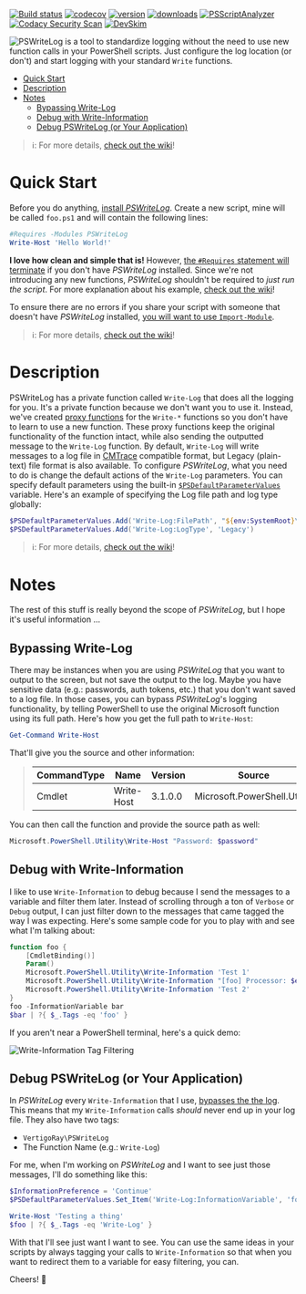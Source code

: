[![Build status](https://ci.appveyor.com/api/projects/status/vxp2bf5b6t6t774y/branch/master?svg=true)](https://ci.appveyor.com/project/VertigoRay/pswritelog)
[![codecov](https://codecov.io/gh/VertigoRay/PSWriteLog/branch/master/graph/badge.svg)](https://codecov.io/gh/VertigoRay/PSWriteLog)
[![version](https://img.shields.io/powershellgallery/v/PSWriteLog.svg)](https://www.powershellgallery.com/packages/PSWriteLog)
[![downloads](https://img.shields.io/powershellgallery/dt/PSWriteLog.svg?label=downloads)](https://www.powershellgallery.com/stats/packages/PSWriteLog?groupby=Version)
[![PSScriptAnalyzer](https://github.com/VertigoRay/PSWriteLog/actions/workflows/powershell.yml/badge.svg)](https://github.com/VertigoRay/PSWriteLog/actions/workflows/powershell.yml)
[![Codacy Security Scan](https://github.com/VertigoRay/PSWriteLog/actions/workflows/codacy.yml/badge.svg)](https://github.com/VertigoRay/PSWriteLog/actions/workflows/codacy.yml)
[![DevSkim](https://github.com/VertigoRay/PSWriteLog/actions/workflows/devskim.yml/badge.svg)](https://github.com/VertigoRay/PSWriteLog/actions/workflows/devskim.yml)

![PSWriteLog](https://tinyurl.com/59jee5tf) is a tool to standardize logging without the need to use new function calls in your PowerShell scripts.
Just configure the log location (or don't) and start logging with your standard `Write` functions.

- [Quick Start](#quick-start)
- [Description](#description)
- [Notes](#notes)
  - [Bypassing Write-Log](#bypassing-write-log)
  - [Debug with Write-Information](#debug-with-write-information)
  - [Debug PSWriteLog (or Your Application)](#debug-pswritelog-or-your-application)

> ℹ: For more details, [check out the wiki](/VertigoRay/PSWriteLog/wiki)!

# Quick Start

Before you do anything, [install *PSWriteLog*](https://www.powershellgallery.com/packages/PSWriteLog).
Create a new script, mine will be called `foo.ps1` and will contain the following lines:

```powershell
#Requires -Modules PSWriteLog
Write-Host 'Hello World!'
```

**I love how clean and simple that is!**
However, [the `#Requires` statement will terminate](https://learn.microsoft.com/en-us/powershell/module/microsoft.powershell.core/about/about_requires?view=powershell-5.1#-modules-module-name--hashtable) if you don't have *PSWriteLog* installed.
Since we're not introducing any new functions, *PSWriteLog* shouldn't be required to *just run the script*.
For more explanation about his example, [check out the wiki](/VertigoRay/PSWriteLog/wiki/Examples#quick-start-with-requires)!

To ensure there are no errors if you share your script with someone that doesn't have *PSWriteLog* installed, [you will want to use `Import-Module`](/VertigoRay/PSWriteLog/wiki/Examples#quick-start-w-import-module).

> ℹ: For more details, [check out the wiki](/VertigoRay/PSWriteLog/wiki)!

# Description

PSWriteLog has a private function called `Write-Log` that does all the logging for you.
It's a private function because we don't want you to use it.
Instead, we've created [proxy functions](https://learn.microsoft.com/en-us/dotnet/api/system.management.automation.proxycommand?view=powershellsdk-1.1.0) for the `Write-*` functions so you don't have to learn to use a new function.
These proxy functions keep the original functionality of the function intact, while also sending the outputted message to the `Write-Log` function.
By default, `Write-Log` will write messages to a log file in [CMTrace](https://learn.microsoft.com/en-us/mem/configmgr/core/support/cmtrace) compatible format, but Legacy (plain-text) file format is also available.
To configure *PSWriteLog*, what you need to do is change the default actions of the `Write-Log` parameters.
You can specify default parameters using the built-in [`$PSDefaultParameterValues`](https://learn.microsoft.com/en-us/powershell/module/microsoft.powershell.core/about/about_parameters_default_values?view=powershell-5.1) variable.
Here's an example of specifying the Log file path and log type globally:

```powershell
$PSDefaultParameterValues.Add('Write-Log:FilePath', "${env:SystemRoot}\Logs\MyApp.log")
$PSDefaultParameterValues.Add('Write-Log:LogType', 'Legacy')
```

> ℹ: For more details, [check out the wiki](/VertigoRay/PSWriteLog/wiki)!

# Notes

The rest of this stuff is really beyond the scope of *PSWriteLog*, but I hope it's useful information ...

## Bypassing Write-Log

There may be instances when you are using *PSWriteLog* that you want to output to the screen, but not save the output to the log.
Maybe you have sensitive data (e.g.: passwords, auth tokens, etc.) that you don't want saved to a log file.
In those cases, you can bypass *PSWriteLog*'s logging functionality, by telling PowerShell to use the original Microsoft function using its full path.
Here's how you get the full path to `Write-Host`:

```powershell
Get-Command Write-Host
```

That'll give you the source and other information:

> CommandType | Name | Version | Source
> ----------- | ---- | ------- | ------
> Cmdlet | Write-Host | 3.1.0.0 | Microsoft.PowerShell.Utility

You can then call the function and provide the source path as well:

```powershell
Microsoft.PowerShell.Utility\Write-Host "Password: $password"
```

## Debug with Write-Information

I like to use `Write-Information` to debug because I send the messages to a variable and filter them later.
Instead of scrolling through a ton of `Verbose` or `Debug` output, I can just filter down to the messages that came tagged the way I was expecting.
Here's some sample code for you to play with and see what I'm talking about:

```powershell
function foo {
    [CmdletBinding()]
    Param()
    Microsoft.PowerShell.Utility\Write-Information 'Test 1'
    Microsoft.PowerShell.Utility\Write-Information "[foo] Processor: $env:PROCESSOR_IDENTIFIER" -Tags 'foo','Test'
    Microsoft.PowerShell.Utility\Write-Information 'Test 2'
}
foo -InformationVariable bar
$bar | ?{ $_.Tags -eq 'foo' }
```

If you aren't near a PowerShell terminal, here's a quick demo:

![Write-Information Tag Filtering](https://i.imgur.com/u9WBQQG.gif)

## Debug PSWriteLog (or Your Application)

In *PSWriteLog* every `Write-Information` that I use, [bypasses the the log](#bypassing-write-log).
This means that my `Write-Information` calls *should* never end up in your log file.
They also have two tags:

- `VertigoRay\PSWriteLog`
- The Function Name (e.g.: `Write-Log`)

For me, when I'm working on *PSWriteLog* and I want to see just those messages, I'll do something like this:

```powershell
$InformationPreference = 'Continue'
$PSDefaultParameterValues.Set_Item('Write-Log:InformationVariable', 'foo')

Write-Host 'Testing a thing'
$foo | ?{ $_.Tags -eq 'Write-Log' }
```

With that I'll see just want I want to see.
You can use the same ideas in your scripts by always tagging your calls to `Write-Information` so that when you want to redirect them to a variable for easy filtering, you can.

Cheers! 🍻
